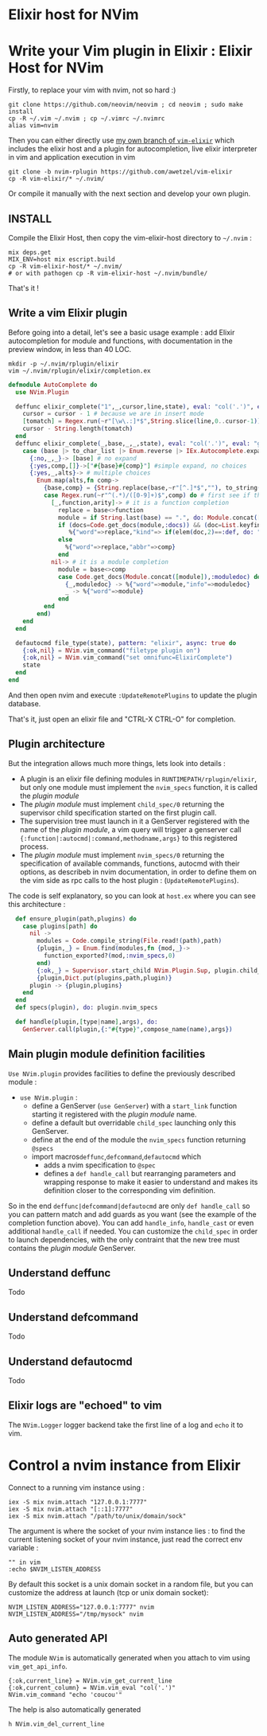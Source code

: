 Elixir host for NVim
====================

# Write your Vim plugin in Elixir : Elixir Host for NVim #

Firstly, to replace your vim with nvim, not so hard :)

```
git clone https://github.com/neovim/neovim ; cd neovim ; sudo make install
cp -R ~/.vim ~/.nvim ; cp ~/.vimrc ~/.nvimrc
alias vim=nvim
```

Then you can either directly use [my own branch of `vim-elixir`](https://github.com/awetzel/vim-elixir/tree/nvim-rplugin) which includes the elixir host and a plugin for autocompletion, live elixir interpreter in vim and application execution in vim 

```
git clone -b nvim-rplugin https://github.com/awetzel/vim-elixir
cp -R vim-elixir/* ~/.nvim/
```

Or compile it manually with the next section and develop your own plugin.

## INSTALL ##

Compile the Elixir Host, then copy the vim-elixir-host directory to `~/.nvim` : 

```
mix deps.get
MIX_ENV=host mix escript.build
cp -R vim-elixir-host/* ~/.nvim/
# or with pathogen cp -R vim-elixir-host ~/.nvim/bundle/
```

That's it ! 

## Write a vim Elixir plugin ##

Before going into a detail, let's see a basic usage example : add
Elixir autocompletion for module and functions, with documentation in
the preview window, in less than 40 LOC.

```
mkdir -p ~/.nvim/rplugin/elixir
vim ~/.nvim/rplugin/elixir/completion.ex
```

```elixir
defmodule AutoComplete do
  use NVim.Plugin

  deffunc elixir_complete("1",_,cursor,line,state), eval: "col('.')", eval: "getline('.')" do
    cursor = cursor - 1 # because we are in insert mode
    [tomatch] = Regex.run(~r"[\w\.:]*$",String.slice(line,0..cursor-1))
    cursor - String.length(tomatch)
  end
  deffunc elixir_complete(_,base,_,_,state), eval: "col('.')", eval: "getline('.')" do
    case (base |> to_char_list |> Enum.reverse |> IEx.Autocomplete.expand) do
      {:no,_,_}-> [base] # no expand
      {:yes,comp,[]}->["#{base}#{comp}"] #simple expand, no choices
      {:yes,_,alts}-> # multiple choices
        Enum.map(alts,fn comp->
          {base,comp} = {String.replace(base,~r"[^.]*$",""), to_string(comp)}
          case Regex.run(~r"^(.*)/([0-9]+)$",comp) do # first see if these choices are module or function
            [_,function,arity]-> # it is a function completion
              replace = base<>function
              module = if String.last(base) == ".", do: Module.concat([String.slice(base,0..-2)]), else: Kernel
              if (docs=Code.get_docs(module,:docs)) && (doc=List.keyfind(docs,{:"#{function}",elem(Integer.parse(arity),0)},0)) && (docmd=elem(doc,4)) do
                 %{"word"=>replace,"kind"=> if(elem(doc,2)==:def, do: "f", else: "m"), "abbr"=>comp,"info"=>docmd}
              else
                %{"word"=>replace,"abbr"=>comp}
              end
            nil-> # it is a module completion
              module = base<>comp
              case Code.get_docs(Module.concat([module]),:moduledoc) do
                {_,moduledoc} -> %{"word"=>module,"info"=>moduledoc}
                _ -> %{"word"=>module}
              end
          end
        end)
    end
  end

  defautocmd file_type(state), pattern: "elixir", async: true do
    {:ok,nil} = NVim.vim_command("filetype plugin on")
    {:ok,nil} = NVim.vim_command("set omnifunc=ElixirComplete")
    state
  end
end
```

And then open nvim and execute `:UpdateRemotePlugins` to update the plugin database. 

That's it, just open an elixir file and "CTRL-X CTRL-O" for completion. 

## Plugin architecture ##

But the integration allows much more things, lets look into
details : 

- A plugin is an elixir file defining modules in
  `RUNTIMEPATH/rplugin/elixir`, but only one module must implement
  the `nvim_specs` function, it is called the _plugin module_
- The _plugin module_ must implement `child_spec/0` returning the
  supervisor child specification started on the first plugin call.
- The supervision tree must launch in it a GenServer registered
  with the name of the _plugin module_, a vim query will trigger a
  genserver call `{:function|:autocmd|:command,methodname,args}`
  to this registered process.
- The _plugin module_ must implement `nvim_specs/0` returning the
  specification of available commands, functions, autocmd with
  their options, as describeb in nvim documentation, in order to
  define them on the vim side as rpc calls to the host plugin :
  (`UpdateRemotePlugins`).

The code is self explanatory, so you can look at `host.ex` where
you can see this architecture :

```elixir
  def ensure_plugin(path,plugins) do
    case plugins[path] do
      nil -> 
        modules = Code.compile_string(File.read!(path),path)
        {plugin,_} = Enum.find(modules,fn {mod,_}->
          function_exported?(mod,:nvim_specs,0)
        end)
        {:ok,_} = Supervisor.start_child NVim.Plugin.Sup, plugin.child_spec
        {plugin,Dict.put(plugins,path,plugin)}
      plugin -> {plugin,plugins}
    end
  end
  def specs(plugin), do: plugin.nvim_specs

  def handle(plugin,[type|name],args), do:
    GenServer.call(plugin,{:"#{type}",compose_name(name),args})
```

## Main plugin module definition facilities ##

`Use NVim.plugin` provides facilities to define the previously described module : 

- `use NVim.plugin` :
  - define a GenServer (`use GenServer`) with a `start_link`
    function starting it registered with the _plugin module_ name.
  - define a default but overridable `child_spec` launching only
    this GenServer.
  - define at the end of the module the `nvim_specs` function returning `@specs`
  - import macros`deffunc`,`defcommand`,`defautocmd` which
    - adds a nvim specification to `@spec`
    - defines a `def handle_call` but rearranging parameters and
      wrapping response to make it easier to understand and makes
      its definition closer to the corresponding vim definition.

So in the end `deffunc|defcommand|defautocmd` are only `def
handle_call` so you can pattern match and add guards as you want
(see the example of the completion function above). You can add
`handle_info`, `handle_cast` or even additional `handle_call` if
needed.  You can customize the `child_spec` in order to launch
dependencies, with the only contraint that the new tree must
contains the _plugin module_ GenServer.

## Understand deffunc ##

Todo

## Understand defcommand ##

Todo

## Understand defautocmd ##

Todo

## Elixir logs are "echoed" to vim ##

The `NVim.Logger` logger backend take the first line of a log and `echo` it
to vim.

# Control a nvim instance from Elixir #

Connect to a running vim instance using : 

```
iex -S mix nvim.attach "127.0.0.1:7777"
iex -S mix nvim.attach "[::1]:7777"
iex -S mix nvim.attach "/path/to/unix/domain/sock"
```

The argument is where the socket of your nvim instance lies : to
find the current listening socket of your nvim instance, just
read the correct env variable :

```
"" in vim 
:echo $NVIM_LISTEN_ADDRESS
```

By default this socket is a unix domain socket in a random file,
but you can customize the address at launch (tcp or unix domain socket):

```
NVIM_LISTEN_ADDRESS="127.0.0.1:7777" nvim
NVIM_LISTEN_ADDRESS="/tmp/mysock" nvim
```

## Auto generated API ##

The module `NVim` is automatically generated when you attach to
vim using `vim_get_api_info`. 

```
{:ok,current_line} = NVim.vim_get_current_line
{:ok,current_column} = NVim.vim_eval "col('.')"
NVim.vim_command "echo 'coucou'"
```

The help is also automatically generated

```
h NVim.vim_del_current_line
```


